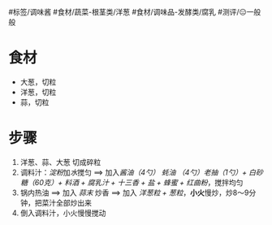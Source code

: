 #标签/调味酱
#食材/蔬菜-根茎类/洋葱 #食材/调味品-发酵类/腐乳 
#测评/😑一般般  

# 食材
- 大葱，切粒
- 洋葱，切粒
- 蒜，切粒

# 步骤
1. 洋葱、蒜、大葱 切成碎粒
2. 调料汁：*淀粉*加*水*搅匀 ==> 加入*酱油（4勺） 蚝油 （4勺）老抽（1勺）+ 白砂糖（60克）+ 料酒 + 腐乳汁 + 十三香 + 盐 + 蜂蜜 + 红曲粉*，搅拌均匀
3. 锅内热油 ==> 加入 *蒜末* 炒香 ==> 加入 *洋葱粒 + 葱粒*，**小火**慢炒，炒8～9分钟，把菜汁全部炒出来
4. 倒入调料汁，小火慢慢搅动

